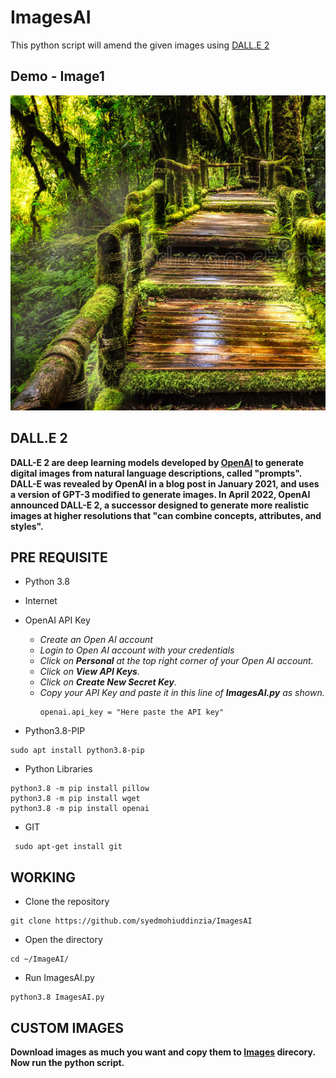 # ImagesAI
This python script will amend the given images using [DALL.E 2](https://openai.com/dall-e-2/) </br>

## Demo - Image1
![Image1](https://github.com/syedmohiuddinzia/ImagesAI/blob/main/ImageAI/18-02-2023-20:14-ImageAI/1.png)

## DALL.E 2
**DALL-E 2 are deep learning models developed by [OpenAI]() to generate digital images from natural language descriptions, called "prompts". DALL-E was revealed by OpenAI in a blog post in January 2021, and uses a version of GPT-3 modified to generate images. In April 2022, OpenAI announced DALL-E 2, a successor designed to generate more realistic images at higher resolutions that "can combine concepts, attributes, and styles".**

## PRE REQUISITE
+ Python 3.8
+ Internet
+ OpenAI API Key
  + *Create an Open AI account*
  + *Login to Open AI account with your credentials*
  + *Click on **Personal** at the top right corner of your Open AI account.*
  + *Click on **View API Keys**.*
  + *Click on **Create New Secret Key**.*
  + *Copy your API Key and paste it in this line of **ImagesAI.py** as shown.*
     ```
     openai.api_key = "Here paste the API key"
     ```

+ Python3.8-PIP
```
sudo apt install python3.8-pip
```
+ Python Libraries
```
python3.8 -m pip install pillow
python3.8 -m pip install wget
python3.8 -m pip install openai
```
+ GIT
```
 sudo apt-get install git 
```

## WORKING
+ Clone the repository
```
git clone https://github.com/syedmohiuddinzia/ImagesAI
```
+ Open the directory
```
cd ~/ImageAI/
```
+ Run ImagesAI.py
```
python3.8 ImagesAI.py
```

## CUSTOM IMAGES
**Download images as much you want and copy them to [Images](https://github.com/syedmohiuddinzia/ImagesAI/tree/main/images) direcory. Now run the python script.**
